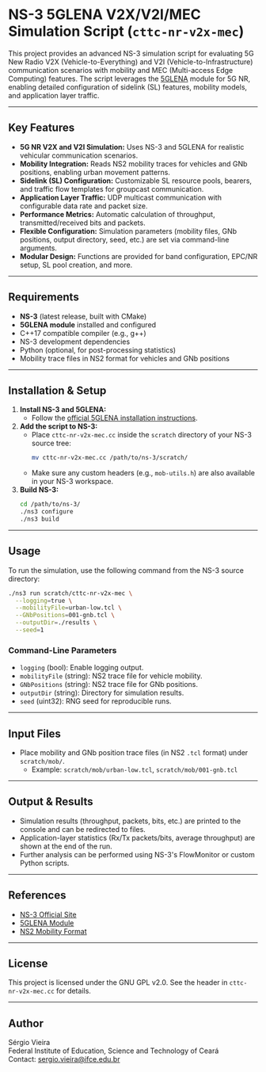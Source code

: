 # NS-3 5GLENA V2X/V2I/MEC Simulation Script (`cttc-nr-v2x-mec`)

This project provides an advanced NS-3 simulation script for evaluating 5G New Radio V2X (Vehicle-to-Everything) and V2I (Vehicle-to-Infrastructure) communication scenarios with mobility and MEC (Multi-access Edge Computing) features. The script leverages the [5GLENA](https://5g-lena.cttc.es/) module for 5G NR, enabling detailed configuration of sidelink (SL) features, mobility models, and application layer traffic.

---

## Key Features

- **5G NR V2X and V2I Simulation:** Uses NS-3 and 5GLENA for realistic vehicular communication scenarios.
- **Mobility Integration:** Reads NS2 mobility traces for vehicles and GNb positions, enabling urban movement patterns.
- **Sidelink (SL) Configuration:** Customizable SL resource pools, bearers, and traffic flow templates for groupcast communication.
- **Application Layer Traffic:** UDP multicast communication with configurable data rate and packet size.
- **Performance Metrics:** Automatic calculation of throughput, transmitted/received bits and packets.
- **Flexible Configuration:** Simulation parameters (mobility files, GNb positions, output directory, seed, etc.) are set via command-line arguments.
- **Modular Design:** Functions are provided for band configuration, EPC/NR setup, SL pool creation, and more.

---

## Requirements

- **NS-3** (latest release, built with CMake)
- **5GLENA module** installed and configured
- C++17 compatible compiler (e.g., g++)
- NS-3 development dependencies
- Python (optional, for post-processing statistics)
- Mobility trace files in NS2 format for vehicles and GNb positions

---

## Installation & Setup

1. **Install NS-3 and 5GLENA:**
   - Follow the [official 5GLENA installation instructions](https://5g-lena.cttc.es/).
2. **Add the script to NS-3:**
   - Place `cttc-nr-v2x-mec.cc` inside the `scratch` directory of your NS-3 source tree:
     ```bash
     mv cttc-nr-v2x-mec.cc /path/to/ns-3/scratch/
     ```
   - Make sure any custom headers (e.g., `mob-utils.h`) are also available in your NS-3 workspace.
3. **Build NS-3:**
   ```bash
   cd /path/to/ns-3/
   ./ns3 configure
   ./ns3 build
   ```

---

## Usage

To run the simulation, use the following command from the NS-3 source directory:

```bash
./ns3 run scratch/cttc-nr-v2x-mec \
  --logging=true \
  --mobilityFile=urban-low.tcl \
  --GNbPositions=001-gnb.tcl \
  --outputDir=./results \
  --seed=1
```

### Command-Line Parameters

- `logging` (bool): Enable logging output.
- `mobilityFile` (string): NS2 trace file for vehicle mobility.
- `GNbPositions` (string): NS2 trace file for GNb positions.
- `outputDir` (string): Directory for simulation results.
- `seed` (uint32): RNG seed for reproducible runs.

---

## Input Files

- Place mobility and GNb position trace files (in NS2 `.tcl` format) under `scratch/mob/`.
  - Example: `scratch/mob/urban-low.tcl`, `scratch/mob/001-gnb.tcl`

---

## Output & Results

- Simulation results (throughput, packets, bits, etc.) are printed to the console and can be redirected to files.
- Application-layer statistics (Rx/Tx packets/bits, average throughput) are shown at the end of the run.
- Further analysis can be performed using NS-3's FlowMonitor or custom Python scripts.

---

## References

- [NS-3 Official Site](https://www.nsnam.org/)
- [5GLENA Module](https://5g-lena.cttc.es/)
- [NS2 Mobility Format](https://www.nsnam.org/docs/models/html/mobility.html#ns2-mobility-helper)

---

## License

This project is licensed under the GNU GPL v2.0. See the header in `cttc-nr-v2x-mec.cc` for details.

---

## Author

Sérgio Vieira  
Federal Institute of Education, Science and Technology of Ceará  
Contact: sergio.vieira@ifce.edu.br

